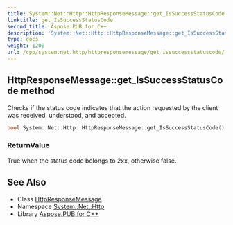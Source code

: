 ```yaml
---
title: System::Net::Http::HttpResponseMessage::get_IsSuccessStatusCode method
linktitle: get_IsSuccessStatusCode
second_title: Aspose.PUB for C++
description: 'System::Net::Http::HttpResponseMessage::get_IsSuccessStatusCode method. Checks if the status code indicates that the action requested by the client was received, understood, and accepted in C++.'
type: docs
weight: 1200
url: /cpp/system.net.http/httpresponsemessage/get_issuccessstatuscode/
---
```

## HttpResponseMessage::get_IsSuccessStatusCode method


Checks if the status code indicates that the action requested by the client was received, understood, and accepted.

```cpp
bool System::Net::Http::HttpResponseMessage::get_IsSuccessStatusCode() const
```


### ReturnValue

True when the status code belongs to 2xx, otherwise false.

## See Also

* Class [HttpResponseMessage](../)
* Namespace [System::Net::Http](../../)
* Library [Aspose.PUB for C++](../../../)
